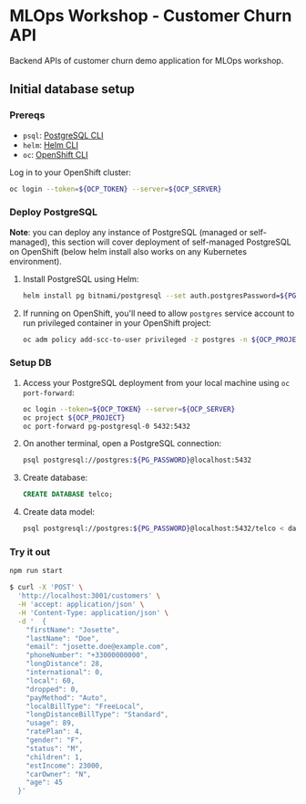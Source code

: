 # MLOps Workshop - Customer Churn API

Backend APIs of customer churn demo application for MLOps workshop.

## Initial database setup

### Prereqs

- `psql`: [PostgreSQL CLI](https://www.postgresql.org/download/)
- `helm`: [Helm CLI](https://helm.sh/docs/intro/install/)
- `oc`: [OpenShift CLI](https://mirror.openshift.com/pub/openshift-v4/x86_64/clients/oc/latest)

Log in to your OpenShift cluster:

```sh
oc login --token=${OCP_TOKEN} --server=${OCP_SERVER}
```

### Deploy PostgreSQL

**Note**: you can deploy any instance of PostgreSQL (managed or self-managed), this section will cover deployment of self-managed PostgreSQL on OpenShift (below helm install also works on any Kubernetes environment).

1. Install PostgreSQL using Helm:
    ```sh
    helm install pg bitnami/postgresql --set auth.postgresPassword=${PG_PASSWORD} --set serviceAccount.create=true --set serviceAccount.name=postgres
    ```
2. If running on OpenShift, you'll need to allow `postgres` service account to run privileged container in your OpenShift project:
    ```sh
    oc adm policy add-scc-to-user privileged -z postgres -n ${OCP_PROJECT}
    ```

### Setup DB

1. Access your PostgreSQL deployment from your local machine using `oc port-forward`:
    ```sh
    oc login --token=${OCP_TOKEN} --server=${OCP_SERVER}
    oc project ${OCP_PROJECT}
    oc port-forward pg-postgresql-0 5432:5432
    ```
2. On another terminal, open a PostgreSQL connection:
    ```sh
    psql postgresql://postgres:${PG_PASSWORD}@localhost:5432
    ```
3. Create database:
    ```sql
    CREATE DATABASE telco;
    ```
4. Create data model:
    ```sh
    psql postgresql://postgres:${PG_PASSWORD}@localhost:5432/telco < data-model.sql
    ```

### Try it out

```sh
npm run start
```

```sh
$ curl -X 'POST' \
  'http://localhost:3001/customers' \
  -H 'accept: application/json' \
  -H 'Content-Type: application/json' \
  -d '  {
    "firstName": "Josette",
    "lastName": "Doe",
    "email": "josette.doe@example.com",
    "phoneNumber": "+33000000000",
    "longDistance": 28,
    "international": 0,
    "local": 60,
    "dropped": 0,
    "payMethod": "Auto",
    "localBillType": "FreeLocal",
    "longDistanceBillType": "Standard",
    "usage": 89,
    "ratePlan": 4,
    "gender": "F",
    "status": "M",
    "children": 1,
    "estIncome": 23000,
    "carOwner": "N",
    "age": 45
  }'
```
